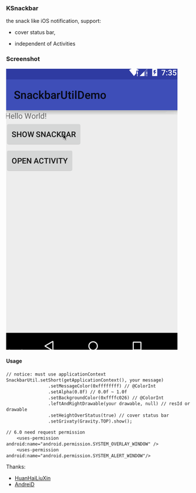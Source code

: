 ### KSnackbar
 
the snack like iOS notification, support:

* cover status bar,

* independent of Activities

### Screenshot

![](https://github.com/kHRYSTAL/KSnackbar/blob/master/screenshot/screenshot.gif)

#### Usage  

```
// notice: must use applicationContext
SnackbarUtil.setShort(getApplicationContext(), your message)
                .setMessageColor(0xffffffff) // @ColorInt
                .setAlpha(0.8f) // 0.0f ~ 1.0f
                .setBackgroundColor(0xffffc026) // @ColorInt
                .leftAndRightDrawable(your drawable, null) // resId or drawable
                .setHeightOverStatus(true) // cover status bar
                .setGrivaty(Gravity.TOP).show();
```

```
// 6.0 need request permission
    <uses-permission android:name="android.permission.SYSTEM_OVERLAY_WINDOW" />
    <uses-permission android:name="android.permission.SYSTEM_ALERT_WINDOW"/>
```


Thanks:  
 
* [HuanHaiLiuXin](https://github.com/HuanHaiLiuXin)  
* [AndreiD](https://github.com/AndreiD)
